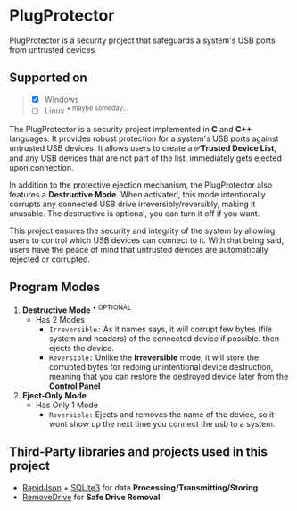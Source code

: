 # PlugProtector
PlugProtector is a security project that safeguards a system's USB ports from untrusted devices

## **Supported on**
> - [x] Windows
> - [ ] Linux <sup>&#8226; maybe someday...</sup>

The PlugProtector is a security project implemented in **C** and **C++** languages.
It provides robust protection for a system's USB ports against untrusted USB devices. It allows users to create a **✅Trusted Device List**, and any USB devices that are not part of the list, immediately gets ejected upon connection.

In addition to the protective ejection mechanism, the PlugProtector also features a **Destructive Mode**. When activated, this mode intentionally corrupts any connected USB drive irreversibly/reversibly, making it unusable. The destructive is optional, you can turn it off if you want.

This project ensures the security and integrity of the system by allowing users to control which USB devices can connect to it. With that being said, users have the peace of mind that untrusted devices are automatically rejected or corrupted.


## **Program Modes**
1. **Destructive Mode** <sup>&#8226; OPTIONAL</sup>
   - Has 2 Modes
     - `Irreversible:` As it names says, it will corrupt few bytes (file system and headers) of the connected device if possible. then ejects the device.
     - `Reversible:` Unlike the **Irreversible** mode, it will store the corrupted bytes for redoing unintentional device destruction, meaning that you can restore the destroyed device later from the **Control Panel**
2. **Eject-Only Mode**
   - Has Only 1 Mode
     - `Reversible:` Ejects and removes the name of the device, so it wont show up the next time you connect the usb to a system.


## Third-Party libraries and projects used in this project
- [RapidJson](https://github.com/Tencent/rapidjson) + [SQLite3](https://github.com/SqliteModernCpp/sqlite_modern_cpp) for data **Processing/Transmitting/Storing**
- [RemoveDrive](https://www.uwe-sieber.de/drivetools_e.html) for **Safe Drive Removal**



